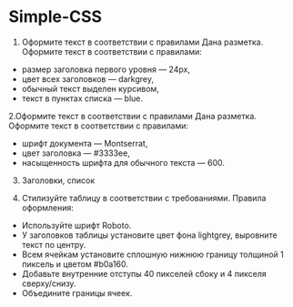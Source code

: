 # Simple-CSS
1. Оформите текст в соответствии с правилами
Дана разметка. Оформите текст в соответствии с правилами:
- размер заголовка первого уровня — 24px,
- цвет всех заголовков — darkgrey,
- обычный текст выделен курсивом,
- текст в пунктах списка — blue.

2.Оформите текст в соответствии с правилами
Дана разметка. Оформите текст в соответствии с правилами:
- шрифт документа — Montserrat,
- цвет заголовка — #3333ee,
- насыщенность шрифта для обычного текста — 600.

3. Заголовки, список

4. Стилизуйте таблицу в соответствии с требованиями.
Правила оформления:
- Используйте шрифт Roboto.
- У заголовков таблицы установите цвет фона lightgrey, выровните текст по центру.
- Всем ячейкам установите сплошную нижнюю границу толщиной 1 пиксель и цветом #b0a160. 
- Добавьте внутренние отступы 40 пикселей сбоку и 4 пикселя сверху/снизу.
- Объедините границы ячеек.

